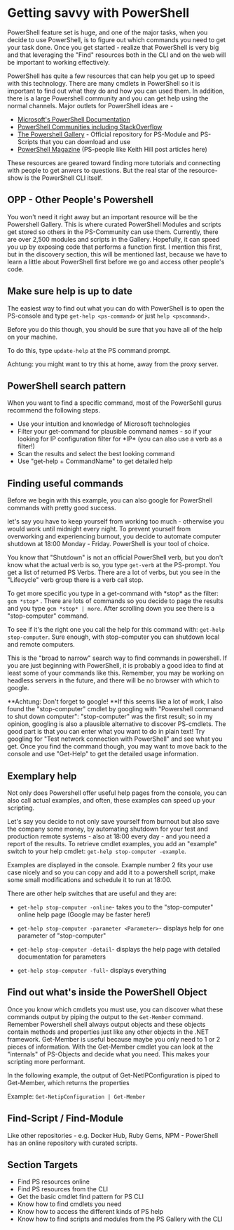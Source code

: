# Getting savvy with PowerShell

PowerShell feature set is huge, and one of the major tasks, when you decide to use PowerShell, is to figure out which commands you need to get your task done. Once you get started - realize that PowerShell is very big and that leveraging the "Find" resources both in the CLI and on the web will be important to working effectively.

PowerShell has quite a few resources that can help you get up to speed with this technology. There are many cmdlets in PowerShell so it is important to find out what they do and how you can used them. In addition, there is a large Powershell community and you can get help using the normal channels. Major outlets for PowerShell ideas are -

* [Microsoft's PowerShell Documentation](https://docs.microsoft.com/en-us/powershell/)
* [PowerShell Communities including StackOverflow](https://docs.microsoft.com/en-us/powershell/#pivot=main&panel=community)
* [The Powershell Gallery](https://www.powershellgallery.com/) - Official repository for PS-Module and PS-Scripts that you can download and use
* [PowerShell Magazine](http://www.powershellmagazine.com/) \(PS-people like Keith Hill post articles here\)

These resources are geared toward finding more tutorials and connecting with people to get anwers to questions. But the real star of the resource-show is the PowerShell CLI itself.

## OPP - Other People's Powershell

You won't need it right away but an important resource will be the Powershell Gallery. This is where curated PowerShell Modules and scripts get stored so others in the PS-Community can use them. Currently, there are over 2,500 modules and scripts in the Gallery. Hopefully, it can speed you up by exposing code that performs a function first. I mention this first, but in the discovery section, this will be mentioned last, because we have to learn a little about PowerShell first before we go and access other people's code.

## Make sure help is up to date

The easiest way to find out what you can do with PowerShell is to open the PS-console and type `get-help <ps-command>` or just `help <pscommand>.`

Before you do this though, you should be sure that you have all of the help on your machine.

To do this, type `update-help` at the PS command prompt.

Achtung: you might want to try this at home, away from the proxy server.

## PowerShell search pattern

When you want to find a specific command, most of the PowerSehll gurus recommend the following steps.

* Use your intuition and knowledge of Microsoft technologies 
* Filter your get-command for plausible command names - so if your looking for IP configuration filter for \*IP\* \(you can also use a verb as a filter!\)
* Scan the results and select the best looking command
* Use "get-help + CommandName" to get detailed help

## Finding useful commands

Before we begin with this example, you can also google for PowerShell commands with pretty good success.

let's say you have to keep yourself from working too much - otherwise you would work until midnight every night. To prevent yourself from overworking and experiencing burnout, you decide to automate computer shutdown at 18:00 Monday - Friday. PowerShell is your tool of choice.

You know that "Shutdown" is not an official PowerShell verb, but you don't know what the actual verb is so, you type `get-verb` at the PS-prompt. You get a list of returned PS Verbs. There are a lot of verbs, but you see in the "Lifecycle" verb group there is a verb call stop.

To get more specific you type in a get-command with \*stop\* as the filter: `gcm *stop*` . There are lots of commands so you decide to page the results and you type `gcm *stop* | more`. After scrolling down you see there is a "stop-computer" command.

To see if it's the right one you call the help for this command with: `get-help stop-computer`.  Sure enough, with stop-computer you can shutdown local and remote computers.

This is the "broad to narrow" search way to find commands in powershell. If you are just beginning with PowerShell, it is probably a good idea to find at least some of your commands like this. Remember, you may be working on headless servers in the future, and there will be no browser with which to google.

**Achtung: Don't forget to google! **If this seems like a lot of work, I also found the "stop-computer" cmdlet by googling with "Powershell command to shut down computer": "stop-computer" was the first result; so in my opinion, googling is also a plausible alternative to discover PS-cmdlets. The good part is that you can enter what you want to do in plain text! Try googling for "Test network connection with PowerShell" and see what you get. Once you find the command though, you may want to move back to the console and use "Get-Help" to get the detailed usage information.

## Exemplary help

Not only does Powershell offer useful help pages from the console, you can also call actual examples, and often, these examples can speed up your scripting.

Let's say you decide to not only save yourself from burnout but also save the company some money, by automating shutdown for your test and production remote systems - also at 18:00 every day - and you need a report of the results. To retrieve cmdlet examples, you add an "example" switch to your help cmdlet: `get-help stop-computer -example`.

Examples are displayed in the console. Example number 2 fits your use case nicely and so you can copy and add it to a powershell script, make some small modifications and schedule it to run at 18:00.

There are other help switches that are useful and they are:

* `get-help stop-computer -online`-  takes you to the "stop-computer" online help page \(Google may be faster here!\)

* `get-help stop-computer -parameter <Parameter>`- displays help for one parameter of "stop-computer"

* `get-help stop-computer -detail`- displays the help page with detailed documentation for parameters

* `get-help stop-computer -full`- displays everything

## Find out what's inside the PowerShell Object

Once you know which cmdlets you must use, you can discover what these commands output by piping the output to the `Get-Member` command. Remember Powershell shell always output objects and these objects contain methods and properties just like any other objects in the .NET framework. Get-Member is useful because maybe you only need to 1 or 2 pieces of information. With the Get-Member cmdlet you can look at the "internals" of PS-Objects and decide what you need. This makes your scripting more performant.

In the following example, the output of Get-NetIPConfiguration is piped to Get-Member, which returns the properties

Example: `Get-NetipConfiguration | Get-Member`

## Find-Script / Find-Module

Like other repositories - e.g. Docker Hub, Ruby Gems, NPM - PowerShell has an online repository with curated scripts.

## Section Targets

* Find PS resources online
* Find PS resources from the CLI
* Get the basic cmdlet find pattern for PS CLI
* Know how to find cmdlets you need
* Know how to access the different kinds of PS help
* Know how to find scripts and modules from the PS Gallery with the CLI



